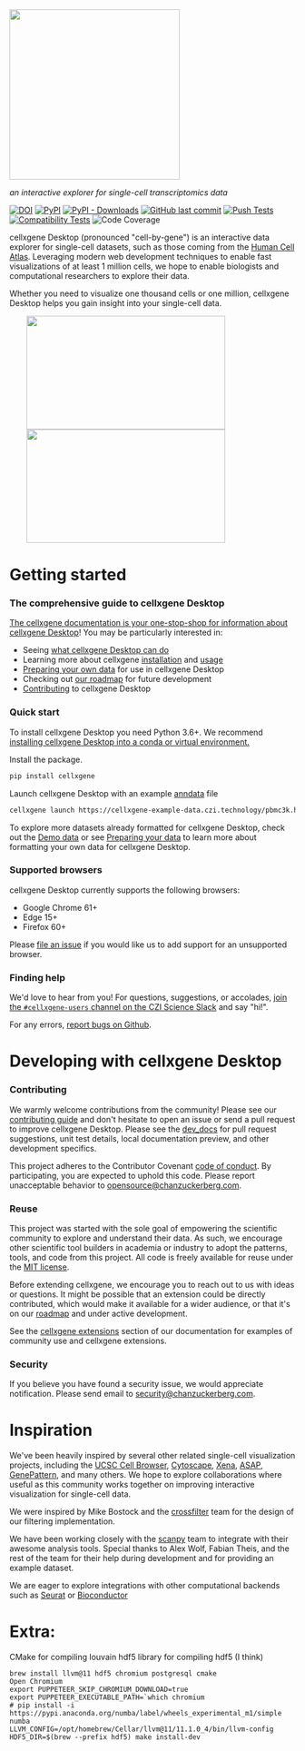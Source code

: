 <img src="./docs/cellxgene-logo.png" width="300">

_an interactive explorer for single-cell transcriptomics data_

[![DOI](https://zenodo.org/badge/105615409.svg)](https://zenodo.org/badge/latestdoi/105615409) [![PyPI](https://img.shields.io/pypi/v/cellxgene)](https://pypi.org/project/cellxgene/) [![PyPI - Downloads](https://img.shields.io/pypi/dm/cellxgene)](https://pypistats.org/packages/cellxgene) [![GitHub last commit](https://img.shields.io/github/last-commit/chanzuckerberg/cellxgene)](https://github.com/chanzuckerberg/cellxgene/pulse)
[![Push Tests](https://github.com/chanzuckerberg/cellxgene/workflows/Push%20Tests/badge.svg)](https://github.com/chanzuckerberg/cellxgene/actions?query=workflow%3A%22Push+Tests%22)
[![Compatibility Tests](https://github.com/chanzuckerberg/cellxgene/workflows/Compatibility%20Tests/badge.svg)](https://github.com/chanzuckerberg/cellxgene/actions?query=workflow%3A%22Compatibility+Tests%22)
![Code Coverage](https://codecov.io/gh/chanzuckerberg/cellxgene/branch/main/graph/badge.svg)

cellxgene Desktop (pronounced "cell-by-gene") is an interactive data explorer for single-cell datasets, such as those coming from the [Human Cell Atlas](https://humancellatlas.org). Leveraging modern web development techniques to enable fast visualizations of at least 1 million cells, we hope to enable biologists and computational researchers to explore their data.

Whether you need to visualize one thousand cells or one million, cellxgene Desktop helps you gain insight into your single-cell data.

<img src="https://github.com/chanzuckerberg/cellxgene/raw/main/docs/images/crossfilter.gif" width="350" height="200" hspace="30"><img src="https://github.com/chanzuckerberg/cellxgene/raw/main/docs/images/category-breakdown.gif" width="350" height="200" hspace="30">

# Getting started

### The comprehensive guide to cellxgene Desktop

[The cellxgene documentation is your one-stop-shop for information about cellxgene Desktop](https://github.com/chanzuckerberg/cellxgene-documentation/blob/main/README.md)! You may be particularly interested in:

- Seeing [what cellxgene Desktop can do](https://github.com/chanzuckerberg/cellxgene-documentation/blob/main/explore-data/explorer-tutorials.md)
- Learning more about cellxgene [installation](https://github.com/chanzuckerberg/cellxgene-documentation/blob/main/desktop/install.md) and [usage](https://github.com/chanzuckerberg/cellxgene-documentation/blob/main/desktop/quick-start.md#quick-start-1)
- [Preparing your own data](https://github.com/chanzuckerberg/cellxgene-documentation/blob/main/desktop/data-reqs.md) for use in cellxgene Desktop
- Checking out [our roadmap](https://github.com/chanzuckerberg/cellxgene-documentation/blob/main/roadmap.md) for future development
- [Contributing](https://github.com/chanzuckerberg/cellxgene-documentation/blob/main/contribute.md) to cellxgene Desktop

### Quick start

To install cellxgene Desktop you need Python 3.6+. We recommend [installing cellxgene Desktop into a conda or virtual environment.](https://github.com/chanzuckerberg/cellxgene-documentation/blob/main/desktop/install.md)

Install the package.

```bash
pip install cellxgene
```

Launch cellxgene Desktop with an example [anndata](https://anndata.readthedocs.io/en/latest/) file

```bash
cellxgene launch https://cellxgene-example-data.czi.technology/pbmc3k.h5ad
```

To explore more datasets already formatted for cellxgene Desktop, check out the [Demo data](https://github.com/chanzuckerberg/cellxgene-documentation/blob/main/desktop/quick-start.md#example-datasets) or
see [Preparing your data](https://github.com/chanzuckerberg/cellxgene-documentation/blob/main/desktop/data-reqs.md) to learn more about formatting your own
data for cellxgene Desktop.

### Supported browsers

cellxgene Desktop currently supports the following browsers:

- Google Chrome 61+
- Edge 15+
- Firefox 60+

Please [file an issue](https://github.com/chanzuckerberg/cellxgene/issues/new/choose) if you would like us to add support for an unsupported browser.

### Finding help

We'd love to hear from you!
For questions, suggestions, or accolades, [join the `#cellxgene-users` channel on the CZI Science Slack](https://join-cellxgene-users.herokuapp.com/) and say "hi!".

For any errors, [report bugs on Github](https://github.com/chanzuckerberg/cellxgene/issues).

# Developing with cellxgene Desktop

### Contributing

We warmly welcome contributions from the community! Please see our [contributing guide](https://github.com/chanzuckerberg/cellxgene-documentation/blob/main/contribute.md) and don't hesitate to open an issue or send a pull request to improve cellxgene Desktop. Please see the [dev_docs](https://github.com/chanzuckerberg/cellxgene/tree/main/dev_docs) for pull request suggestions, unit test details, local documentation preview, and other development specifics.

This project adheres to the Contributor Covenant [code of conduct](https://github.com/chanzuckerberg/.github/blob/master/CODE_OF_CONDUCT.md). By participating, you are expected to uphold this code. Please report unacceptable behavior to opensource@chanzuckerberg.com.

### Reuse

This project was started with the sole goal of empowering the scientific community to explore and understand their data.
As such, we encourage other scientific tool builders in academia or industry to adopt the patterns, tools, and code from
this project. All code is freely available for reuse under the [MIT license](https://opensource.org/licenses/MIT).


Before extending cellxgene, we encourage you to reach out to us with ideas or questions. It might be possible that an
extension could be directly contributed, which would make it available for a wider audience, or that it's on our
[roadmap](https://github.com/chanzuckerberg/cellxgene-documentation/blob/main/roadmap.md) and under active development.

See the [cellxgene extensions](https://github.com/chanzuckerberg/cellxgene-documentation/blob/main/community-extensions.md) section of our documentation for examples of community use and cellxgene extensions.

### Security

If you believe you have found a security issue, we would appreciate notification. Please send email to <security@chanzuckerberg.com>.

# Inspiration

We've been heavily inspired by several other related single-cell visualization projects, including the [UCSC Cell Browser](http://cells.ucsc.edu/), [Cytoscape](http://www.cytoscape.org/), [Xena](https://xena.ucsc.edu/), [ASAP](https://asap.epfl.ch/), [GenePattern](http://genepattern-notebook.org/), and many others. We hope to explore collaborations where useful as this community works together on improving interactive visualization for single-cell data.

We were inspired by Mike Bostock and the [crossfilter](https://github.com/crossfilter) team for the design of our filtering implementation.

We have been working closely with the [scanpy](https://github.com/theislab/scanpy) team to integrate with their awesome analysis tools. Special thanks to Alex Wolf, Fabian Theis, and the rest of the team for their help during development and for providing an example dataset.

We are eager to explore integrations with other computational backends such as [Seurat](https://github.com/satijalab/seurat) or [Bioconductor](https://github.com/Bioconductor)

# Extra:
CMake for compiling louvain
hdf5 library for compiling hdf5 (I think)

```{sh}
brew install llvm@11 hdf5 chromium postgresql cmake
Open Chromium
export PUPPETEER_SKIP_CHROMIUM_DOWNLOAD=true
export PUPPETEER_EXECUTABLE_PATH=`which chromium
# pip install -i https://pypi.anaconda.org/numba/label/wheels_experimental_m1/simple numba
LLVM_CONFIG=/opt/homebrew/Cellar/llvm@11/11.1.0_4/bin/llvm-config HDF5_DIR=$(brew --prefix hdf5) make install-dev
```